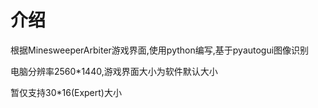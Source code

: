# 介绍  
根据MinesweeperArbiter游戏界面,使用python编写,基于pyautogui图像识别

电脑分辨率2560*1440,游戏界面大小为软件默认大小

暂仅支持30*16(Expert)大小
